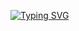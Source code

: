 <a href="https://git.io/typing-svg"><img src="https://readme-typing-svg.demolab.com?font=Raleway&duration=3000&pause=500&color=F70000&center=true&multiline=true&width=435&lines=Bad+btc+is+Here" alt="Typing SVG" /></a>
